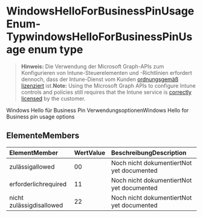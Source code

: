 # <a name="windowshelloforbusinesspinusage-enum-type"></a><span data-ttu-id="81d42-101">WindowsHelloForBusinessPinUsage Enum-Typ</span><span class="sxs-lookup"><span data-stu-id="81d42-101">windowsHelloForBusinessPinUsage enum type</span></span>

> <span data-ttu-id="81d42-102">**Hinweis:** Die Verwendung der Microsoft Graph-APIs zum Konfigurieren von Intune-Steuerelementen und -Richtlinien erfordert dennoch, dass der Intune-Dienst vom Kunden [ordnungsgemäß lizenziert](https://go.microsoft.com/fwlink/?linkid=839381) ist.</span><span class="sxs-lookup"><span data-stu-id="81d42-102">**Note:** Using the Microsoft Graph APIs to configure Intune controls and policies still requires that the Intune service is [correctly licensed](https://go.microsoft.com/fwlink/?linkid=839381) by the customer.</span></span>

<span data-ttu-id="81d42-103">Windows Hello für Business Pin Verwendungsoptionen</span><span class="sxs-lookup"><span data-stu-id="81d42-103">Windows Hello for Business pin usage options</span></span>
## <a name="members"></a><span data-ttu-id="81d42-104">Elemente</span><span class="sxs-lookup"><span data-stu-id="81d42-104">Members</span></span>
|<span data-ttu-id="81d42-105">Element</span><span class="sxs-lookup"><span data-stu-id="81d42-105">Member</span></span>|<span data-ttu-id="81d42-106">Wert</span><span class="sxs-lookup"><span data-stu-id="81d42-106">Value</span></span>|<span data-ttu-id="81d42-107">Beschreibung</span><span class="sxs-lookup"><span data-stu-id="81d42-107">Description</span></span>|
|:---|:---|:---|
|<span data-ttu-id="81d42-108">zulässig</span><span class="sxs-lookup"><span data-stu-id="81d42-108">allowed</span></span>|<span data-ttu-id="81d42-109">0</span><span class="sxs-lookup"><span data-stu-id="81d42-109">0</span></span>|<span data-ttu-id="81d42-110">Noch nicht dokumentiert</span><span class="sxs-lookup"><span data-stu-id="81d42-110">Not yet documented</span></span>|
|<span data-ttu-id="81d42-111">erforderlich</span><span class="sxs-lookup"><span data-stu-id="81d42-111">required</span></span>|<span data-ttu-id="81d42-112">1</span><span class="sxs-lookup"><span data-stu-id="81d42-112">1</span></span>|<span data-ttu-id="81d42-113">Noch nicht dokumentiert</span><span class="sxs-lookup"><span data-stu-id="81d42-113">Not yet documented</span></span>|
|<span data-ttu-id="81d42-114">nicht zulässig</span><span class="sxs-lookup"><span data-stu-id="81d42-114">disallowed</span></span>|<span data-ttu-id="81d42-115">2</span><span class="sxs-lookup"><span data-stu-id="81d42-115">2</span></span>|<span data-ttu-id="81d42-116">Noch nicht dokumentiert</span><span class="sxs-lookup"><span data-stu-id="81d42-116">Not yet documented</span></span>|



